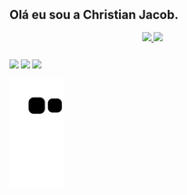 ## Olá eu sou a Christian Jacob.
<div align="center">
  <a href="https://github.com/ChristianJacobM">
  <img height="180em" src="https://github-readme-stats.vercel.app/api?username=ChristianJacobM&show_icons=true&theme=chartreuse-dark&include_all_commits=true&count_private=true"/>
  <img height="180em" src="https://github-readme-stats.vercel.app/api/top-langs/?username=ChristianJacobM&layout=compact&langs_count=7&theme=chartreuse-dark"/>
</div>
  
  ##
 
<div> 
  <a href="https://www.youtube.com/channel/UCsw9JU8GKR48pp_a5CPDbdA" target="_blank"><img src="https://img.shields.io/badge/YouTube-FF0000?style=for-the-badge&logo=youtube&logoColor=white" target="_blank"></a>
 	<a href="https://www.twitch.tv/fortbrou" target="_blank"><img src="https://img.shields.io/badge/Twitch-9146FF?style=for-the-badge&logo=twitch&logoColor=white" target="_blank"></a>
  <a href="https://www.linkedin.com/in/christian-jacob-350760232/" target="_blank"><img src="https://img.shields.io/badge/-LinkedIn-%230077B5?style=for-the-badge&logo=linkedin&logoColor=white" target="_blank"></a> 
 
  ![Snake animation](https://github.com/rafaballerini/rafaballerini/blob/output/github-contribution-grid-snake.svg)
 
</div>
